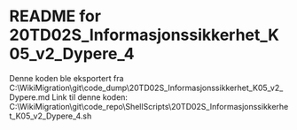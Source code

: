 # README for 20TD02S_Informasjonssikkerhet_K05_v2_Dypere_4
Denne koden ble eksportert fra C:\WikiMigration\git\code_dump\20TD02S_Informasjonssikkerhet_K05_v2_Dypere.md
Link til denne koden: C:\WikiMigration\git\code_repo\ShellScripts\20TD02S_Informasjonssikkerhet_K05_v2_Dypere_4.sh
